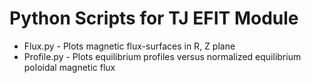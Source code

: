 # Python Scripts for TJ EFIT Module

  - Flux.py 	 - Plots magnetic flux-surfaces in R, Z plane
  - Profile.py	 - Plots equilibrium profiles versus normalized
    		   	 equilibrium poloidal magnetic flux